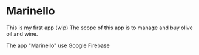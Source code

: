 # Marinello
This is my first app (wip) 
The scope of this app is to manage and buy olive oil and wine.

The app "Marinello" use Google Firebase 
